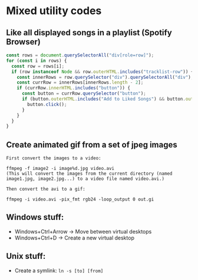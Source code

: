 # Mixed utility codes

## Like all displayed songs in a playlist (Spotify Browser)
``` js
const rows = document.querySelectorAll("div[role=row]");
for (const i in rows) {
  const row = rows[i];
  if (row instanceof Node && row.outerHTML.includes("tracklist-row")) {
    const innerRows = row.querySelector("div").querySelectorAll("div");
    const currRow = innerRows[innerRows.length - 2];
    if (currRow.innerHTML.includes("button")) {
      const button = currRow.querySelector("button");
      if (button.outerHTML.includes("Add to Liked Songs") && button.outerHTML.includes('aria-checked="false"')) {
        button.click();
      }
    }
  }
}
```

## Create animated gif from a set of jpeg images
``` shell
First convert the images to a video:

ffmpeg -f image2 -i image%d.jpg video.avi
(This will convert the images from the current directory (named image1.jpg, image2.jpg...) to a video file named video.avi.)

Then convert the avi to a gif:

ffmpeg -i video.avi -pix_fmt rgb24 -loop_output 0 out.gi
```

## Windows stuff:
- Windows+Ctrl+Arrow -> Move between virtual desktops
- Windows+Ctrl+D -> Create a new virtual desktop

## Unix stuff:
- Create a symlink: ``` ln -s [to] [from] ```
